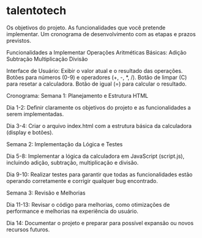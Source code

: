 # talentotech

 Os objetivos do projeto.
   As funcionalidades que você pretende implementar.
   Um cronograma de desenvolvimento com as etapas e prazos previstos.

Funcionalidades a Implementar
Operações Aritméticas Básicas:
Adição
Subtração
Multiplicação
Divisão

Interface de Usuário:
Exibir o valor atual e o resultado das operações.
Botões para números (0-9) e operadores (+, -, *, /).
Botão de limpar (C) para resetar a calculadora.
Botão de igual (=) para calcular o resultado.   


Cronograma: Semana 1: Planejamento e Estrutura HTML

Dia 1-2: Definir claramente os objetivos do projeto e as funcionalidades a serem implementadas.

Dia 3-4: Criar o arquivo index.html com a estrutura básica da calculadora (display e botões).

Semana 2: Implementação da Lógica e Testes

Dia 5-8: Implementar a lógica da calculadora em JavaScript (script.js), incluindo adição, subtração, multiplicação e divisão.

Dia 9-10: Realizar testes para garantir que todas as funcionalidades estão operando corretamente e corrigir qualquer bug encontrado.

Semana 3: Revisão e Melhorias

Dia 11-13: Revisar o código para melhorias, como otimizações de performance e melhorias na experiência do usuário.

Dia 14: Documentar o projeto e preparar para possível expansão ou novos recursos futuros.
